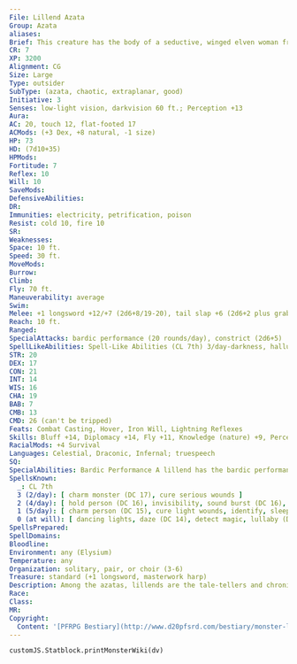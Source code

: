 ```yaml
---
File: Lillend Azata
Group: Azata
aliases: 
Brief: This creature has the body of a seductive, winged elven woman from the waist up and that of a snake from the waist down.
CR: 7
XP: 3200
Alignment: CG
Size: Large
Type: outsider
SubType: (azata, chaotic, extraplanar, good)
Initiative: 3
Senses: low-light vision, darkvision 60 ft.; Perception +13
Aura: 
AC: 20, touch 12, flat-footed 17
ACMods: (+3 Dex, +8 natural, -1 size)
HP: 73
HD: (7d10+35)
HPMods: 
Fortitude: 7
Reflex: 10
Will: 10
SaveMods: 
DefensiveAbilities: 
DR: 
Immunities: electricity, petrification, poison
Resist: cold 10, fire 10
SR: 
Weaknesses: 
Space: 10 ft.
Speed: 30 ft.
MoveMods: 
Burrow: 
Climb: 
Fly: 70 ft.
Maneuverability: average
Swim: 
Melee: +1 longsword +12/+7 (2d6+8/19-20), tail slap +6 (2d6+2 plus grab)
Reach: 10 ft.
Ranged: 
SpecialAttacks: bardic performance (20 rounds/day), constrict (2d6+5)
SpellLikeAbilities: Spell-Like Abilities (CL 7th) 3/day-darkness, hallucinatory terrain (DC 18), knock, light 1/day-charm person (DC 15), speak with animals, speak with plants
STR: 20
DEX: 17
CON: 21
INT: 14
WIS: 16
CHA: 19
BAB: 7
CMB: 13
CMD: 26 (can't be tripped)
Feats: Combat Casting, Hover, Iron Will, Lightning Reflexes
Skills: Bluff +14, Diplomacy +14, Fly +11, Knowledge (nature) +9, Perception +13, Perform (stringed instruments) +16, Sense Motive +13, Survival +14
RacialMods: +4 Survival
Languages: Celestial, Draconic, Infernal; truespeech
SQ: 
SpecialAbilities: Bardic Performance A lillend has the bardic performance ability of a 7th-level bard, granting her access to that ability's countersong, fascinate, inspire courage, inspire competence, and suggestion aspects. Spells A lillend casts spells as a 7th-level bard. They favor enchantment and healing spells.
SpellsKnown:
  _: CL 7th
  3 (2/day): [ charm monster (DC 17), cure serious wounds ]
  2 (4/day): [ hold person (DC 16), invisibility, sound burst (DC 16), suggestion (DC 16) ]
  1 (5/day): [ charm person (DC 15), cure light wounds, identify, sleep (DC 15) ]
  0 (at will): [ dancing lights, daze (DC 14), detect magic, lullaby (DC 14), mage hand, read magic ]
SpellsPrepared: 
SpellDomains: 
Bloodline: 
Environment: any (Elysium)
Temperature: any
Organization: solitary, pair, or choir (3-6)
Treasure: standard (+1 longsword, masterwork harp)
Description: Among the azatas, lillends are the tale-tellers and chroniclers, gathering lore and recording stories in the form of epic poems and songs. They are generally peaceful, though they are swift to act if they believe a piece of rare art or a talented artist is threatened. A lillend's lower section is about 20 feet long, and a typical lillend weighs 3,800 pounds. Although they have no need of mortal nourishment, it is said that lillends sup on the joy of music, art, and performance. They also love unspoiled wilderness and seek out places in the mortal realm that remind them of the beauty of their home plane. From the lore of numerous races come tales of these muses, particularly those that have taken a vested interest in the training of a single talented prodigy or the ongoing creation of some fantastic work of art. Such legends sometimes prove true, as all lillends have their favorite works, creations, and artists, and often visit the Material Plane to enjoy their splendor and make sure they remain safe. In the defense of such beauty, lillends prove passionate foes, calling upon the might of nearby allies or crushing philistines in their striking but deadly coils.
Race: 
Class: 
MR: 
Copyright:
  Content: '[PFRPG Bestiary](http://www.d20pfsrd.com/bestiary/monster-listings/outsiders/azata/lillend)'
---
```

```dataviewjs
customJS.Statblock.printMonsterWiki(dv)
```
